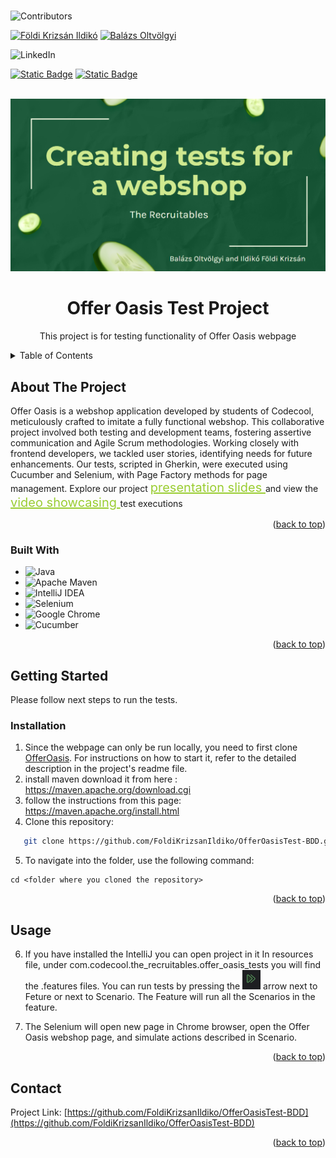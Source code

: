 #

![Contributors](https://img.shields.io/badge/-_Contributors-red.svg?logo=github&style=for-the-badge)

[![Földi Krizsán Ildikó](https://img.shields.io/badge/F%C3%B6ldi%20Krizs%C3%A1n%20Ildik%C3%B3-blue.svg?logo=github)](https://github.com/FoldiKrizsanIldiko)
[![Balázs Oltvölgyi](https://img.shields.io/badge/Bal%C3%A1zs%20Oltv%C3%B6lgyi-blue.svg?logo=github)](https://github.com/balazs-oltvolgyi)

![LinkedIn](https://img.shields.io/badge/-LinkedIn-black.svg?style=for-the-badge&logo=linkedin&colorB=555)

[![Static Badge](https://img.shields.io/badge/-_%20F%C3%B6ldi%20Krizs%C3%A1n%20Ildik%C3%B3-grey.svg?logo=linkedin&colorB=555)](https://www.linkedin.com/in/ildiko-foldi-krizsan/)
[![Static Badge](https://img.shields.io/badge/-_Bal%C3%A1zs%20Oltv%C3%B6lgyi-grey.svg?logo=linkedin&colorB=555)](https://www.linkedin.com/in/balazs-o/)


<br />
<div align="center">
    <img src="OfferOasisTests/public/img_1.png" alt="Logo">
<h1 align="center">Offer Oasis Test Project</h1>
  <p align="center">
This project is for testing functionality of Offer Oasis webpage
</p>
</div>

<!-- TABLE OF CONTENTS -->
<details>
  <summary>Table of Contents</summary>
  <ol>
    <li>
      <a href="#about-the-project">About The Project</a>
      <ul>
        <li><a href="#built-with">Built With</a></li>
      </ul>
    </li>
    <li>
      <a href="#getting-started">Getting Started</a>
      <ul>
        <li><a href="#installation">Installation</a></li>
      </ul>
    </li>
    <li><a href="#usage">Usage</a></li>
    <li><a href="#contact">Contact</a></li>
  </ol>
</details>


## About The Project

<p>
Offer Oasis is a webshop application developed by students of Codecool, meticulously crafted to imitate a fully functional webshop.
This collaborative project involved both testing and development teams, fostering assertive communication and Agile Scrum methodologies. 
Working closely with frontend developers, we tackled user stories, identifying needs for future enhancements. 
Our tests, scripted in Gherkin, were executed using Cucumber and Selenium, with Page Factory methods for page management.
Explore our project  <a href="https://docs.google.com/presentation/d/1BIPeVZzc3X9EU8VHsQtCdl92S0v3CvdJF8a3Ku0Tt1I/edit#slide=id.g13ef5196189_4_0" style="color: yellowgreen; font-size: 20px"> presentation slides </a> 
and view the <a href="https://youtu.be/Pm8aobQdhHw" style="color: yellowgreen; font-size: 20px"> video showcasing </a>test executions 

</p>

<p align="right">(<a href="#readme-top">back to top</a>)</p>

### Built With

* ![Java](https://img.shields.io/badge/java-%23ED8B00.svg?style=for-the-badge&logo=openjdk&logoColor=white)
* ![Apache Maven](https://img.shields.io/badge/Apache%20Maven-C71A36?style=for-the-badge&logo=Apache%20Maven&logoColor=white)
* ![IntelliJ IDEA](https://img.shields.io/badge/IntelliJIDEA-000000.svg?style=for-the-badge&logo=intellij-idea&logoColor=white)
* ![Selenium](https://img.shields.io/badge/-selenium-%43B02A?style=for-the-badge&logo=selenium&logoColor=white)
* ![Google Chrome](https://img.shields.io/badge/Google%20Chrome-4285F4?style=for-the-badge&logo=GoogleChrome&logoColor=white)
* ![Cucumber](https://img.shields.io/badge/Cucumber-23C552?style=for-the-badge&logo=Cucumber&logoColor=white)
<p align="right">(<a href="#readme-top">back to top</a>)</p>


## Getting Started

Please follow next steps to run the tests.

### Installation

1. Since the webpage can only be run locally, you need to first clone <a href="https://github.com/balazs-oltvolgyi/CodeCoolElProjecteGrande">OfferOasis</a>. For instructions on how to start it, refer to the detailed description in the project's readme file.
2. install maven
   download it from here : https://maven.apache.org/download.cgi
3. follow the instructions from this page: https://maven.apache.org/install.html
4. Clone this repository:
```sh
   git clone https://github.com/FoldiKrizsanIldiko/OfferOasisTest-BDD.git
   ```
5. To navigate into the folder, use the following command:
```
cd <folder where you cloned the repository>
```
   


<p align="right">(<a href="#readme-top">back to top</a>)</p>

## Usage

6.  If you have installed the IntelliJ you can open project in it
In resources file, under com.codecool.the_recruitables.offer_oasis_tests you will find the .features files.
You can run tests by pressing the ![img.png](OfferOasisTests/public/img.png) arrow next to Feture or next to Scenario. The Feature will run all the Scenarios in the feature.

7. The Selenium will open new page in Chrome browser, open the Offer Oasis webshop page, and simulate actions described in Scenario.

<p align="right">(<a href="#readme-top">back to top</a>)</p>

## Contact

Project
Link: [https://github.com/FoldiKrizsanIldiko/OfferOasisTest-BDD](https://github.com/FoldiKrizsanIldiko/OfferOasisTest-BDD)

<p align="right">(<a href="#readme-top">back to top</a>)</p>